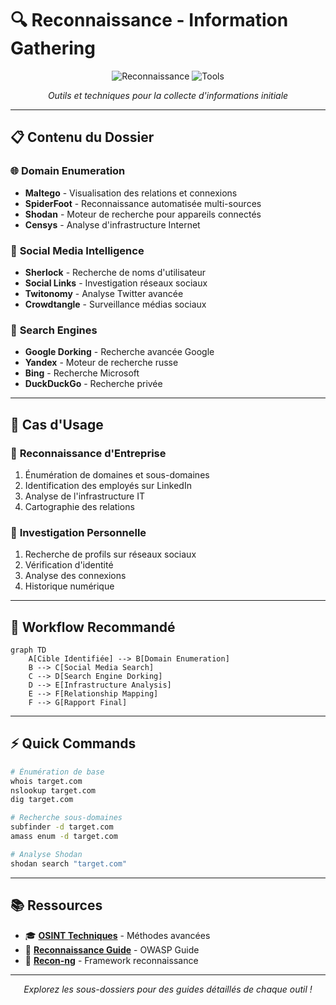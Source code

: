 # 🔍 Reconnaissance - Information Gathering

<div align="center">

![Reconnaissance](https://img.shields.io/badge/Phase-Reconnaissance-blue?style=for-the-badge)
![Tools](https://img.shields.io/badge/Tools-8+-green?style=for-the-badge)

*Outils et techniques pour la collecte d'informations initiale*

</div>

---

## 📋 Contenu du Dossier

### 🌐 **Domain Enumeration**
- **Maltego** - Visualisation des relations et connexions
- **SpiderFoot** - Reconnaissance automatisée multi-sources
- **Shodan** - Moteur de recherche pour appareils connectés
- **Censys** - Analyse d'infrastructure Internet

### 📱 **Social Media Intelligence**
- **Sherlock** - Recherche de noms d'utilisateur
- **Social Links** - Investigation réseaux sociaux
- **Twitonomy** - Analyse Twitter avancée
- **Crowdtangle** - Surveillance médias sociaux

### 🔎 **Search Engines**
- **Google Dorking** - Recherche avancée Google
- **Yandex** - Moteur de recherche russe
- **Bing** - Recherche Microsoft
- **DuckDuckGo** - Recherche privée

---

## 🎯 Cas d'Usage

### 🏢 **Reconnaissance d'Entreprise**
1. Énumération de domaines et sous-domaines
2. Identification des employés sur LinkedIn
3. Analyse de l'infrastructure IT
4. Cartographie des relations

### 👤 **Investigation Personnelle**
1. Recherche de profils sur réseaux sociaux
2. Vérification d'identité
3. Analyse des connexions
4. Historique numérique

---

## 🚀 Workflow Recommandé

```mermaid
graph TD
    A[Cible Identifiée] --> B[Domain Enumeration]
    B --> C[Social Media Search]
    C --> D[Search Engine Dorking]
    D --> E[Infrastructure Analysis]
    E --> F[Relationship Mapping]
    F --> G[Rapport Final]
```

---

## ⚡ Quick Commands

```bash
# Énumération de base
whois target.com
nslookup target.com
dig target.com

# Recherche sous-domaines
subfinder -d target.com
amass enum -d target.com

# Analyse Shodan
shodan search "target.com"
```

---

## 📚 Ressources

- 🎓 **[OSINT Techniques](https://inteltechniques.com/)** - Méthodes avancées
- 📖 **[Reconnaissance Guide](https://owasp.org/www-project-web-security-testing-guide/)** - OWASP Guide
- 🔧 **[Recon-ng](https://github.com/lanmaster53/recon-ng)** - Framework reconnaissance

---

<div align="center">

*Explorez les sous-dossiers pour des guides détaillés de chaque outil !*

</div>